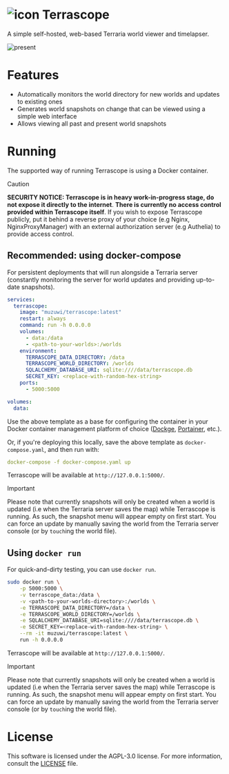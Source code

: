 [icon]: terrascope/static/images/favicon.ico
# ![icon] Terrascope

A simple self-hosted, web-based Terraria world viewer and timelapser.

[present]: docs/present.png
![present]

# Features

- Automatically monitors the world directory for new worlds and updates to existing ones
- Generates world snapshots on change that can be viewed using a simple web interface
- Allows viewing all past and present world snapshots

# Running

The supported way of running Terrascope is using a Docker container.

> [!CAUTION]
> **SECURITY NOTICE: Terrascope is in heavy work-in-progress stage, do not expose it directly to the internet**.
> **There is currently no access control provided within Terrascope itself**.
> If you wish to expose Terrascope publicly, put it behind a reverse proxy of your choice (e.g Nginx, NginxProxyManager) with an external authorization server (e.g Authelia) to provide access control.

## Recommended: using docker-compose

For persistent deployments that will run alongside a Terraria server (constantly monitoring the server for world updates and providing up-to-date snapshots).

```yaml
services:
  terrascope:
    image: "muzuwi/terrascope:latest"
    restart: always
    command: run -h 0.0.0.0
    volumes:
      - data:/data
      - <path-to-your-worlds>:/worlds
    environment:
      TERRASCOPE_DATA_DIRECTORY: /data
      TERRASCOPE_WORLD_DIRECTORY: /worlds
      SQLALCHEMY_DATABASE_URI: sqlite:////data/terrascope.db
      SECRET_KEY: <replace-with-random-hex-string>
    ports:
      - 5000:5000

volumes:
  data:
```

Use the above template as a base for configuring the container in your Docker container management platform of choice ([Dockge](https://github.com/louislam/dockge), [Portainer](https://github.com/portainer/portainer/), etc.).

Or, if you're deploying this locally, save the above template as `docker-compose.yaml`, and then run with:

```yaml
docker-compose -f docker-compose.yaml up
```

Terrascope will be available at `http://127.0.0.1:5000/`.
> [!IMPORTANT]
> Please note that currently snapshots will only be created when a world is updated (i.e when the Terraria server saves the map) while Terrascope is running.
> As such, the snapshot menu will appear empty on first start.
> You can force an update by manually saving the world from the Terraria server console (or by `touch`ing the world file).

## Using `docker run`

For quick-and-dirty testing, you can use `docker run`.

```bash
sudo docker run \
    -p 5000:5000 \
    -v terrascope_data:/data \
    -v <path-to-your-worlds-directory>:/worlds \
    -e TERRASCOPE_DATA_DIRECTORY=/data \
    -e TERRASCOPE_WORLD_DIRECTORY=/worlds \
    -e SQLALCHEMY_DATABASE_URI=sqlite:////data/terrascope.db \
    -e SECRET_KEY=<replace-with-random-hex-string> \
    --rm -it muzuwi/terrascope:latest \
    run -h 0.0.0.0
```

Terrascope will be available at `http://127.0.0.1:5000/`.
> [!IMPORTANT]
> Please note that currently snapshots will only be created when a world is updated (i.e when the Terraria server saves the map) while Terrascope is running.
> As such, the snapshot menu will appear empty on first start.
> You can force an update by manually saving the world from the Terraria server console (or by `touch`ing the world file).

# License

This software is licensed under the AGPL-3.0 license.
For more information, consult the [LICENSE](./LICENSE) file.